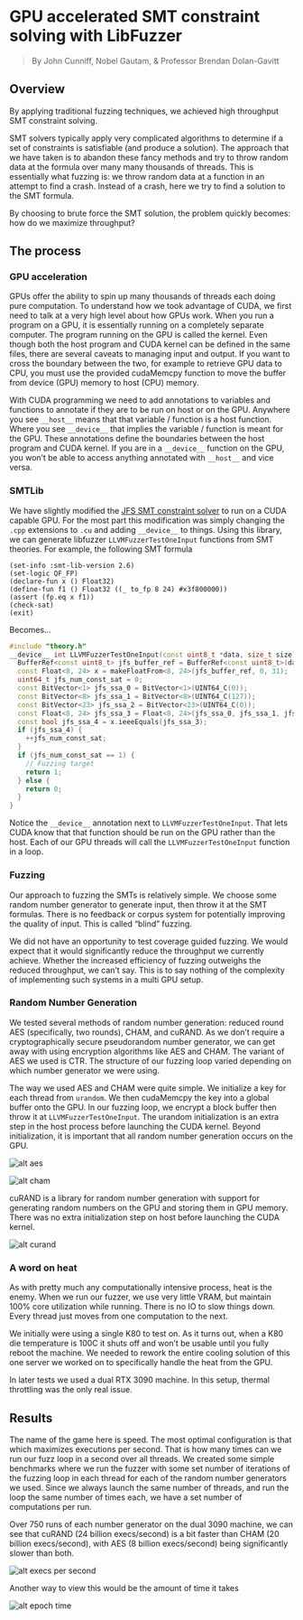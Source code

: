 # GPU accelerated SMT constraint solving with LibFuzzer

> By John Cunniff, Nobel Gautam, & Professor Brendan Dolan-Gavitt

## Overview

By applying traditional fuzzing techniques, we achieved high throughput SMT constraint solving.

SMT solvers typically apply very complicated algorithms to determine if a set of constraints is satisfiable (and produce a solution). The approach that we have taken is to abandon these fancy methods and try to throw random data at the formula over many many thousands of threads. This is essentially what fuzzing is: we throw random data at a function in an attempt to find a crash. Instead of a crash, here we try to find a solution to the SMT formula.

By choosing to brute force the SMT solution, the problem quickly becomes: how do we maximize throughput?

## The process

### GPU acceleration

GPUs offer the ability to spin up many thousands of threads each doing pure computation. To understand how we took advantage of CUDA, we first need to talk at a very high level about how GPUs work. When you run a program on a GPU, it is essentially running on a completely separate computer. The program running on the GPU is called the kernel. Even though both the host program and CUDA kernel can be defined in the same files, there are several caveats to managing input and output. If you want to cross the boundary between the two, for example to retrieve GPU data to CPU, you must use the provided cudaMemcpy function to move the buffer from device (GPU) memory to host (CPU) memory.

With CUDA programming we need to add annotations to variables and functions to annotate if they are to be run on host or on the GPU. Anywhere you see `__host__` means that that variable / function is a host function. Where you see `__device__` that implies the variable / function is meant for the GPU. These annotations define the boundaries between the host program and CUDA kernel. If you are in a `__device__` function on  the GPU, you won’t be able to access anything annotated with `__host__` and vice versa.


### SMTLib

We have slightly modified the [JFS SMT constraint solver](https://github.com/mc-imperial/jfs) to run on a CUDA capable GPU. For the most part this modification was simply changing the `.cpp` extensions to `.cu` and adding `__device__` to things. Using this library, we can generate libfuzzer `LLVMFuzzerTestOneInput` functions from SMT theories. For example, the following SMT formula

```
(set-info :smt-lib-version 2.6)
(set-logic QF_FP)
(declare-fun x () Float32)
(define-fun f1 () Float32 ((_ to_fp 8 24) #x3f800000))
(assert (fp.eq x f1))
(check-sat)
(exit)
```

Becomes...

```c++
#include "theory.h"
__device__ int LLVMFuzzerTestOneInput(const uint8_t *data, size_t size) {
  BufferRef<const uint8_t> jfs_buffer_ref = BufferRef<const uint8_t>(data, size);
  const Float<8, 24> x = makeFloatFrom<8, 24>(jfs_buffer_ref, 0, 31);
  uint64_t jfs_num_const_sat = 0;
  const BitVector<1> jfs_ssa_0 = BitVector<1>(UINT64_C(0));
  const BitVector<8> jfs_ssa_1 = BitVector<8>(UINT64_C(127));
  const BitVector<23> jfs_ssa_2 = BitVector<23>(UINT64_C(0));
  const Float<8, 24> jfs_ssa_3 = Float<8, 24>(jfs_ssa_0, jfs_ssa_1, jfs_ssa_2);
  const bool jfs_ssa_4 = x.ieeeEquals(jfs_ssa_3);
  if (jfs_ssa_4) {
    ++jfs_num_const_sat;
  }
  if (jfs_num_const_sat == 1) {
    // Fuzzing target
    return 1;
  } else {
    return 0;
  }
}
```

Notice the `__device__` annotation next to `LLVMFuzzerTestOneInput`. That lets CUDA know that that function should be run on the GPU rather than the host. Each of our GPU threads will call the `LLVMFuzzerTestOneInput` function in a loop.

### Fuzzing

Our approach to fuzzing the SMTs is relatively simple. We choose some random number generator to generate input, then throw it at the SMT formulas. There is no feedback or corpus system for potentially improving the quality of input. This is called “blind” fuzzing.

We did not have an opportunity to test coverage guided fuzzing. We would expect that it would significantly reduce the throughput we currently achieve. Whether the increased efficiency of fuzzing outweighs the reduced throughput, we can’t say. This is to say nothing of the complexity of implementing such systems in a multi GPU setup.

### Random Number Generation

We tested several methods of random number generation: reduced round AES (specifically, two rounds), CHAM, and cuRAND. As we don’t require a cryptographically secure pseudorandom number generator, we can get away with using encryption algorithms like AES and CHAM. The variant of AES we used is CTR. The structure of our fuzzing loop varied depending on which number generator we were using.

The way we used AES and CHAM were quite simple. We initialize a key for each thread from `urandom`. We then cudaMemcpy the key into a global buffer onto the GPU. In our fuzzing loop, we encrypt a block buffer then throw it at `LLVMFuzzerTestOneInput`. The urandom initialization is an extra step in the host process before launching the CUDA kernel. Beyond initialization, it is important that all random number generation occurs on the GPU.

![alt aes](svg/aes.mmd.svg)

![alt cham](svg/cham.mmd.svg)

cuRAND is a library for random number generation with support for generating random numbers on the GPU and storing them in GPU memory. There was no extra initialization step on host before launching the CUDA kernel.

![alt curand](svg/curand.mmd.svg)

### A word on heat

As with pretty much any computationally intensive process, heat is the enemy. When we run our fuzzer, we use very little VRAM, but maintain 100% core utilization while running. There is no IO to slow things down. Every thread just moves from one computation to the next.

We initially were using a single K80 to test on. As it turns out, when a K80 die temperature is 100C it shuts off and won’t be usable until you fully reboot the machine. We needed to rework the entire cooling solution of this one server we worked on to specifically handle the heat from the GPU.

In later tests we used a dual RTX 3090 machine. In this setup, thermal throttling was the only real issue.

## Results

The name of the game here is speed. The most optimal configuration is that which maximizes executions per second. That is how many times can we run our fuzz loop in a second over all threads. We created some simple benchmarks where we run the fuzzer with some set number of iterations of the fuzzing loop in each thread for each of the random number generators we used. Since we always launch the same number of threads, and run the loop the same number of times each, we have a set number of computations per run.

Over 750 runs of each number generator on the dual 3090 machine, we can see that cuRAND (24 billion execs/second) is a bit faster than CHAM (20 billion execs/second), with AES (8 billion execs/second) being significantly slower than both.

![alt execs per second](img/execsps.png)

Another way to view this would be the amount of time it takes

![alt epoch time](img/execsps-over-epoch.png)

